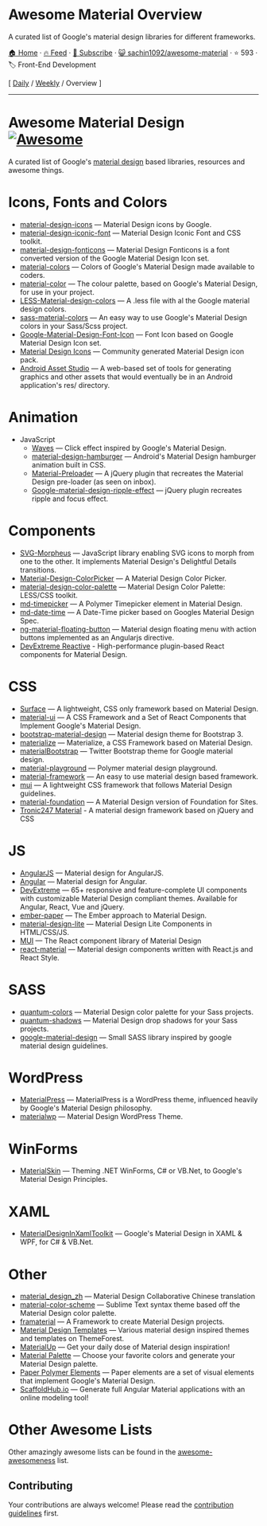 # Awesome Material Overview

A curated list of Google's material design libraries for different frameworks.

[🏠 Home](/README.md) · [🔥 Feed](https://www.trackawesomelist.com/sachin1092/awesome-material/rss.xml) · [📮 Subscribe](https://trackawesomelist.us17.list-manage.com/subscribe?u=d2f0117aa829c83a63ec63c2f&id=36a103854c) · [😺 sachin1092/awesome-material](https://github.com/sachin1092/awesome-material) · ⭐ 593 · 🏷️ Front-End Development

[ [Daily](/content/sachin1092/awesome-material/README.md) / [Weekly](/content/sachin1092/awesome-material/week/README.md) / Overview ]

---

# Awesome Material Design [![Awesome](https://cdn.rawgit.com/sindresorhus/awesome/d7305f38d29fed78fa85652e3a63e154dd8e8829/media/badge.svg)](https://github.com/sindresorhus/awesome)

A curated list of Google's [material design](http://www.google.com/design/spec) based libraries, resources and awesome things.

# Icons, Fonts and Colors

*   [material-design-icons](https://github.com/google/material-design-icons) — Material Design icons by Google.
*   [material-design-iconic-font](https://github.com/zavoloklom/material-design-iconic-font) — Material Design Iconic Font and CSS toolkit.
*   [material-design-fonticons](https://github.com/designjockey/material-design-fonticons) — Material Design Fonticons is a font converted version of the Google Material Design Icon set.
*   [material-colors](https://github.com/shuhei/material-colors) — Colors of Google's Material Design made available to coders.
*   [material-color](https://github.com/mrmlnc/material-color) — The colour palette, based on Google's Material Design, for use in your project.
*   [LESS-Material-design-colors](https://github.com/tisign/LESS-Material-design-colors) — A .less file with al the Google material design colors.
*   [sass-material-colors](https://github.com/minusfive/sass-material-colors) — An easy way to use Google's Material Design colors in your Sass/Scss project.
*   [Google-Material-Design-Font-Icon](https://github.com/Seb-L/Google-Material-Design-Font-Icon) — Font Icon based on Google Material Design Icon set.
*   [Material Design Icons](https://materialdesignicons.com/) — Community generated Material Design icon pack.
*   [Android Asset Studio](https://romannurik.github.io/AndroidAssetStudio/) — A web-based set of tools for generating graphics and other assets that would eventually be in an Android application's res/ directory.

# Animation

*   JavaScript
    *   [Waves](https://github.com/fians/Waves) — Click effect inspired by Google's Material Design.
    *   [material-design-hamburger](https://github.com/swirlycheetah/material-design-hamburger) — Android's Material Design hamburger animation built in CSS.
    *   [Material-Preloader](https://github.com/aarondo/Material-Preloader) — A jQuery plugin that recreates the Material Design pre-loader (as seen on inbox).
    *   [Google-material-design-ripple-effect](https://github.com/ninox92/Google-material-design-ripple-effect) — jQuery plugin recreates ripple and focus effect.

# Components

*   [SVG-Morpheus](https://github.com/alexk111/SVG-Morpheus) — JavaScript library enabling SVG icons to morph from one to the other. It implements Material Design's Delightful Details transitions.
*   [Material-Design-ColorPicker](https://github.com/Fraina/Material-Design-ColorPicker) — A Material Design Color Picker.
*   [material-design-color-palette](https://github.com/zavoloklom/material-design-color-palette) — Material Design Color Palette: LESS/CSS toolkit.
*   [md-timepicker](https://github.com/dotlouis/md-timepicker) — A Polymer Timepicker element in Material Design.
*   [md-date-time](https://github.com/SimeonC/md-date-time) — A Date-Time picker based on Googles Material Design Spec.
*   [ng-material-floating-button](https://github.com/nobitagit/ng-material-floating-button) — Material design floating menu with action buttons implemented as an Angularjs directive.
*   [DevExtreme Reactive](https://devexpress.github.io/devextreme-reactive/react) - High-performance plugin-based React components for Material Design.

# CSS

*   [Surface](https://github.com/mildrenben/surface) — A lightweight, CSS only framework based on Material Design.
*   [material-ui](https://github.com/callemall/material-ui) — A CSS Framework and a Set of React Components that Implement Google's Material Design.
*   [bootstrap-material-design](https://github.com/FezVrasta/bootstrap-material-design) — Material design theme for Bootstrap 3.
*   [materialize](https://github.com/Dogfalo/materialize) — Materialize, a CSS Framework based on Material Design.
*   [materialBootstrap](https://github.com/throrin19/materialBootstrap) — Twitter Bootstrap theme for Google material design.
*   [material-playground](https://github.com/ebidel/material-playground) — Polymer material design playground.
*   [material-framework](https://github.com/nt1m/material-framework) — An easy to use material design based framework.
*   [mui](https://github.com/muicss/mui) — A lightweight CSS framework that follows Material Design guidelines.
*   [material-foundation](https://github.com/eucalyptuss/material-foundation) — A Material Design version of Foundation for Sites.
*   [Tronic247 Material](https://www.tronic247.com/material/) - A material design framework based on jQuery and CSS

# JS

*   [AngularJS](https://github.com/angular/material) — Material design for AngularJS.
*   [Angular](https://github.com/angular/material2) — Material design for Angular.
*   [DevExtreme](https://js.devexpress.com) — 65+ responsive and feature-complete UI components with customizable Material Design compliant themes. Available for Angular, React, Vue and jQuery.
*   [ember-paper](https://github.com/miguelcobain/ember-paper) — The Ember approach to Material Design.
*   [material-design-lite](https://github.com/google/material-design-lite/) — Material Design Lite Components in HTML/CSS/JS.
*   [MUI](https://mui.com/) — The React component library of Material Design
*   [react-material](https://github.com/BerkeleyTrue/react-material) — Material design components written with React.js and React Style.

# SASS

*   [quantum-colors](https://github.com/nkpfstr/quantum-colors) — Material Design color palette for your Sass projects.
*   [quantum-shadows](https://github.com/nkpfstr/quantum-shadows) — Material Design drop shadows for your Sass projects.
*   [google-material-design](https://github.com/axyz/google-material-design) — Small SASS library inspired by google material design guidelines.

# WordPress

*   [MaterialPress](https://github.com/alexpatin/MaterialPress) — MaterialPress is a WordPress theme, influenced heavily by Google's Material Design philosophy.
*   [materialwp](https://github.com/braginteractive/materialwp) — Material Design WordPress Theme.

# WinForms

*   [MaterialSkin](https://github.com/IgnaceMaes/MaterialSkin) — Theming .NET WinForms, C# or VB.Net, to Google's Material Design Principles.

# XAML

*   [MaterialDesignInXamlToolkit](https://github.com/ButchersBoy/MaterialDesignInXamlToolkit) — Google's Material Design in XAML & WPF, for C# & VB.Net.

# Other

*   [material\_design\_zh](https://github.com/1sters/material_design_zh) — Material Design Collaborative Chinese translation
*   [material-color-scheme](https://github.com/paradox41/material-color-scheme) — Sublime Text syntax theme based off the Material Design color palette.
*   [framaterial](https://github.com/Framaterial/framaterial) — A Framework to create Material Design projects.
*   [Material Design Templates](http://themeforest.net/tags/material%20design) — Various material design inspired themes and templates on ThemeForest.
*   [MaterialUp](http://www.materialup.com/) — Get your daily dose of Material design inspiration!
*   [Material Palette](http://www.materialpalette.com/) — Choose your favorite colors and generate your Material Design palette.
*   [Paper Polymer Elements](https://elements.polymer-project.org/browse?package=paper-elements) — Paper elements are a set of visual elements that implement Google's Material Design.
*   [ScaffoldHub.io](https://scaffoldhub.io) — Generate full Angular Material applications with an online modeling tool!

# Other Awesome Lists

Other amazingly awesome lists can be found in the [awesome-awesomeness](https://github.com/bayandin/awesome-awesomeness) list.

## Contributing

Your contributions are always welcome! Please read the [contribution guidelines](https://github.com/sachin1092/awesome-material/blob/master/README.md/contributing.md) first.

